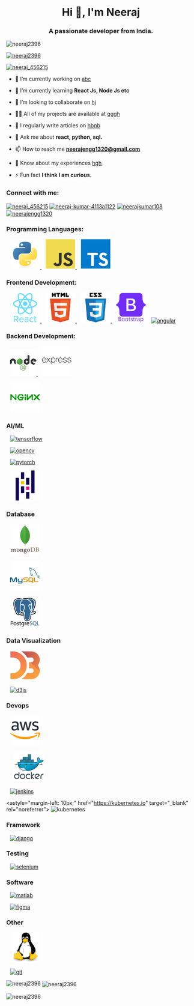 <h1 align="center">Hi 👋, I'm Neeraj</h1>
<h3 align="center">A passionate developer from India.</h3>

<p align="left"> <img src="https://komarev.com/ghpvc/?username=neeraj2396&label=Profile%20views&color=0e75b6&style=flat" alt="neeraj2396" /> </p>

<p align="left"> <a href="https://github.com/ryo-ma/github-profile-trophy"><img src="https://github-profile-trophy.vercel.app/?username=neeraj2396" alt="neeraj2396" /></a> </p>

<p align="left"> <a href="https://twitter.com/neeraj_456215" target="blank"><img src="https://img.shields.io/twitter/follow/neeraj_456215?logo=twitter&style=for-the-badge" alt="neeraj_456215" /></a> </p>

- 🔭 I’m currently working on [abc](hg)

- 🌱 I’m currently learning **React Js, Node Js etc**

- 👯 I’m looking to collaborate on [hj](hg)

- 👨‍💻 All of my projects are available at [gggh](gggh)

- 📝 I regularly write articles on [hbnb](hbnb)

- 💬 Ask me about **react, python, sql.**

- 📫 How to reach me **neerajengg1320@gmail.com**

- 📄 Know about my experiences [hgh](hgh)

- ⚡ Fun fact **I think I am curious.**

<h3 align="left">Connect with me:</h3>
<p align="left">
<a href="https://twitter.com/neeraj_456215" target="blank"><img align="center" src="https://raw.githubusercontent.com/rahuldkjain/github-profile-readme-generator/master/src/images/icons/Social/twitter.svg" alt="neeraj_456215" width="80" height="80"/></a>
<a href="https://linkedin.com/in/neeraj-kumar-4113a1122" target="blank"><img align="center" src="https://raw.githubusercontent.com/rahuldkjain/github-profile-readme-generator/master/src/images/icons/Social/linked-in-alt.svg" alt="neeraj-kumar-4113a1122" width="80" height="80"/></a>
<a href="https://kaggle.com/neerajkumar108" target="blank"><img align="center" src="https://raw.githubusercontent.com/rahuldkjain/github-profile-readme-generator/master/src/images/icons/Social/kaggle.svg" alt="neerajkumar108" width="80" height="80"/></a>
<a href="https://auth.geeksforgeeks.org/user/neerajengg1320" target="blank"><img align="center" src="https://raw.githubusercontent.com/rahuldkjain/github-profile-readme-generator/master/src/images/icons/Social/geeks-for-geeks.svg" alt="neerajengg1320" width="80" height="80"/></a>
</p>

<h3 align="left">Programming Languages:</h3>
<div><a style="margin-left: 10px;" href="https://www.python.org" target="_blank" rel="noreferrer"> <img src="https://raw.githubusercontent.com/devicons/devicon/master/icons/python/python-original.svg" alt="python" width="80" height="80"/> </a> 
<a style="margin-left: 10px;" href="https://developer.mozilla.org/en-US/docs/Web/JavaScript" target="_blank" rel="noreferrer"> <img src="https://raw.githubusercontent.com/devicons/devicon/master/icons/javascript/javascript-original.svg" alt="javascript" width="80" height="80"/> </a> <a style="margin-left: 10px;" href="https://www.typescriptlang.org/" target="_blank" rel="noreferrer"> <img src="https://raw.githubusercontent.com/devicons/devicon/master/icons/typescript/typescript-original.svg" alt="typescript" width="80" height="80"/> </a></div> 

<h3 align="left">Frontend Development:</h3>

<div> <a style="margin-left: 10px;" href="https://reactjs.org/" target="_blank" rel="noreferrer"> <img src="https://raw.githubusercontent.com/devicons/devicon/master/icons/react/react-original-wordmark.svg" alt="react" width="80" height="80"/> </a> <a style="margin-left: 10px;" href="https://www.w3.org/html/" target="_blank" rel="noreferrer"> <img src="https://raw.githubusercontent.com/devicons/devicon/master/icons/html5/html5-original-wordmark.svg" alt="html5" width="80" height="80"/> </a> <a style="margin-left: 10px;" href="https://www.w3schools.com/css/" target="_blank" rel="noreferrer"> <img src="https://raw.githubusercontent.com/devicons/devicon/master/icons/css3/css3-original-wordmark.svg" alt="css3" width="80" height="80"/> </a><a style="margin-left: 10px;" href="https://getbootstrap.com/" target="_blank" rel="noreferrer"> <img src="https://raw.githubusercontent.com/devicons/devicon/master/icons/bootstrap/bootstrap-plain-wordmark.svg" alt="bootstrap" width="80" height="80"/></a> 
<a style="margin-left: 10px;" href="https://angular.io" target="_blank" rel="noreferrer"> <img src="https://angular.io/assets/images/logos/angular/angular.svg" alt="angular" width="80" height="80"/> </a></div> 

<h3 align="left">Backend Development:</h3>
<div>

<a style="margin-left: 10px;" href="https://nodejs.org" target="_blank" rel="noreferrer"> <img src="https://raw.githubusercontent.com/devicons/devicon/master/icons/nodejs/nodejs-original-wordmark.svg" alt="nodejs" width="70" height="70"/> </a> 
<a style="margin-left: 10px;" href="https://expressjs.com" target="_blank" rel="noreferrer"> <img src="https://raw.githubusercontent.com/devicons/devicon/master/icons/express/express-original-wordmark.svg" alt="express" width="80" height="80"/> </a>

<a style="margin-left: 10px;" href="https://www.nginx.com" target="_blank" rel="noreferrer"> <img src="https://raw.githubusercontent.com/devicons/devicon/master/icons/nginx/nginx-original.svg" alt="nginx" width="80" height="80"/> </a>

</div>
<h3 align="left">AI/ML</h3>

<div><a style="margin-left: 10px;" href="https://www.tensorflow.org" target="_blank" rel="noreferrer"> <img src="https://www.vectorlogo.zone/logos/tensorflow/tensorflow-icon.svg" alt="tensorflow" width="80" height="80"/> </a>

<a style="margin-left: 10px;" href="https://opencv.org/" target="_blank" rel="noreferrer"> <img src="https://www.vectorlogo.zone/logos/opencv/opencv-icon.svg" alt="opencv" width="80" height="80"/> </a>

<a style="margin-left: 10px;" style="margin-left: 10px;" href="https://pytorch.org/" target="_blank" rel="noreferrer"> <img src="https://www.vectorlogo.zone/logos/pytorch/pytorch-icon.svg" alt="pytorch" width="80" height="80"/> </a>

<a style="margin-left: 10px;" href="https://pandas.pydata.org/" target="_blank" rel="noreferrer"> <img src="https://raw.githubusercontent.com/devicons/devicon/2ae2a900d2f041da66e950e4d48052658d850630/icons/pandas/pandas-original.svg" alt="pandas" width="80" height="80"/> </a>

</div>

<h3 align="left">Database</h3>

<div>

<a style="margin-left: 10px;" href="https://www.mongodb.com/" target="_blank" rel="noreferrer"> <img src="https://raw.githubusercontent.com/devicons/devicon/master/icons/mongodb/mongodb-original-wordmark.svg" alt="mongodb" width="80" height="80"/> </a>

<a style="margin-left: 10px;" href="https://www.mysql.com/" target="_blank" rel="noreferrer"> <img src="https://raw.githubusercontent.com/devicons/devicon/master/icons/mysql/mysql-original-wordmark.svg" alt="mysql" width="80" height="80"/> </a>

<a style="margin-left: 10px;" href="https://www.postgresql.org" target="_blank" rel="noreferrer"> <img src="https://raw.githubusercontent.com/devicons/devicon/master/icons/postgresql/postgresql-original-wordmark.svg" alt="postgresql" width="80" height="80"/> </a>

</div>

<h3 align="left">Data Visualization</h3>
<div>
<a style="margin-left: 10px;" href="https://d3js.org/" target="_blank" rel="noreferrer"> <img src="https://raw.githubusercontent.com/devicons/devicon/master/icons/d3js/d3js-original.svg" alt="d3js" width="80" height="80"/></a>

<a style="margin-left: 10px;" href="https://grafana.com/" target="_blank" rel="noreferrer"> <img src="https://www.vectorlogo.zone/logos/grafana/grafana-icon.svg" alt="d3js" width="80" height="80"/> </a>
</div>

<h3 align="left">Devops</h3>
<div>
<a style="margin-left: 10px;" href="https://aws.amazon.com" target="_blank" rel="noreferrer"> <img src="https://raw.githubusercontent.com/devicons/devicon/master/icons/amazonwebservices/amazonwebservices-original-wordmark.svg" alt="aws" width="80" height="80"/> 

<a style="margin-left: 10px;" href="https://www.docker.com/" target="_blank" rel="noreferrer"> <img src="https://raw.githubusercontent.com/devicons/devicon/master/icons/docker/docker-original-wordmark.svg" alt="docker" width="80" height="80"/> </a>

<a style="margin-left: 10px;" href="https://www.jenkins.io" target="_blank" rel="noreferrer"> <img src="https://www.vectorlogo.zone/logos/jenkins/jenkins-icon.svg" alt="jenkins" width="80" height="80"/> </a>


<astyle="margin-left: 10px;" href="https://kubernetes.io" target="_blank" rel="noreferrer"> <img src="https://www.vectorlogo.zone/logos/kubernetes/kubernetes-icon.svg" alt="kubernetes" width="80" height="80"/> </a>

</div>
<h3 align="left">Framework</h3>
<div>
<a style="margin-left: 10px;" href="https://www.djangoproject.com/" target="_blank" rel="noreferrer"> <img src="https://cdn.worldvectorlogo.com/logos/django.svg" alt="django" width="80" height="80"/> </a> 
</div>
<h3 align="left">Testing</h3>
<div>
<a style="margin-left: 10px;" href="https://www.selenium.dev" target="_blank" rel="noreferrer"> <img src="https://raw.githubusercontent.com/detain/svg-logos/780f25886640cef088af994181646db2f6b1a3f8/svg/selenium-logo.svg" alt="selenium" width="80" height="80"/> </a> 
</div>

<h3 align="left">Software</h3>
<div>
<a style="margin-left: 10px;" href="https://www.mathworks.com/" target="_blank" rel="noreferrer"> <img src="https://upload.wikimedia.org/wikipedia/commons/2/21/Matlab_Logo.png" alt="matlab" width="80" height="80"/> </a> 

<a style="margin-left: 10px;" href="https://www.figma.com/" target="_blank" rel="noreferrer"> <img src="https://www.vectorlogo.zone/logos/figma/figma-icon.svg" alt="figma" width="80" height="80"/> </a> 
</div>

<h3 align="left">Other</h3>
<div>
<a style="margin-left: 10px;" href="https://www.linux.org/" target="_blank" rel="noreferrer"> <img src="https://raw.githubusercontent.com/devicons/devicon/master/icons/linux/linux-original.svg" alt="linux" width="80" height="80"/> </a> 

<a style="margin-left: 10px;" href="https://git-scm.com/" target="_blank" rel="noreferrer"> <img src="https://www.vectorlogo.zone/logos/git-scm/git-scm-icon.svg" alt="git" width="80" height="80"/> </a>

</div>


<p><img align="left" src="https://github-readme-stats.vercel.app/api/top-langs?username=neeraj2396&show_icons=true&locale=en&layout=compact" alt="neeraj2396" /></p>

<p>&nbsp;<img align="center" src="https://github-readme-stats.vercel.app/api?username=neeraj2396&show_icons=true&locale=en" alt="neeraj2396" /></p>

<p><img align="center" src="https://github-readme-streak-stats.herokuapp.com/?user=neeraj2396&" alt="neeraj2396" /></p>
